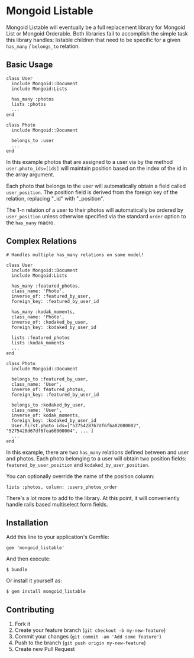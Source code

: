 # Mongoid Listable

Mongoid Listable will eventually be a full replacement library for Mongoid List or Mongoid Orderable. Both 
libraries fail to accomplish the simple task this library handles: listable children that need to be specific for a 
given `has_many` / `belongs_to` relation.

## Basic Usage

    class User
      include Mongoid::Document
      include Mongoid:Lists
    
      has_many :photos
      lists :photos
      ...
    end
    
    class Photo
      include Mongoid::Document
      
      belongs_to :user
      ...
    end
    
In this example photos that are assigned to a user via by the method `user.photo_ids=[ids]` will maintain position based on the index
of the id in the array argument.

Each photo that belongs to the user will automatically obtain a field called `user_position`. The position field
is derived from the foreign key of the relation, replacing "_id" with "_position". 

The 1-n relation of a user to their photos will automatically be ordered by `user_position` unless otherwise specified
via the standard `order` option to the `has_many` macro. 
    
## Complex Relations

    # Handles multiple has_many relations on same model!
    
    class User
      include Mongoid::Document
      include Mongoid:Lists
    
      has_many :featured_photos, 
      class_name: 'Photo', 
      inverse_of: :featured_by_user, 
      foreign_key: :featured_by_user_id
      
      has_many :kodak_moments, 
      class_name: 'Photo', 
      inverse_of: :kodaked_by_user, 
      foreign_key: :kodaked_by_user_id
      
      lists :featured_photos
      lists :kodak_moments
      ...
    end
    
    class Photo
      include Mongoid::Document
      
      belongs_to :featured_by_user, 
      class_name: 'User', 
      inverse_of: featured_photos, 
      foreign_key: :featured_by_user_id
      
      belongs_to :kodaked_by_user, 
      class_name: 'User', 
      inverse_of: kodak_moments, 
      foreign_key: :kodaked_by_user_id
      User.first.photo_ids=["5275428767df6fba82000002", "5275428d67df6fea66000004", ... ]
      ...
    end
    
    
In this example, there are two `has_many` relations defined between and user and photos. Each photo belonging to a user will 
obtain two position fields: `featured_by_user_position` and `kodaked_by_user_position`.

You can optionally override the name of the position column:

    lists :photos, column: :users_photos_order

There's a lot more to add to the library. At this point, it will conveniently handle rails based multiselect form fields.  

## Installation

Add this line to your application's Gemfile:

    gem 'mongoid_listable'

And then execute:

    $ bundle

Or install it yourself as:

    $ gem install mongoid_listable

## Contributing

1. Fork it
2. Create your feature branch (`git checkout -b my-new-feature`)
3. Commit your changes (`git commit -am 'Add some feature'`)
4. Push to the branch (`git push origin my-new-feature`)
5. Create new Pull Request
